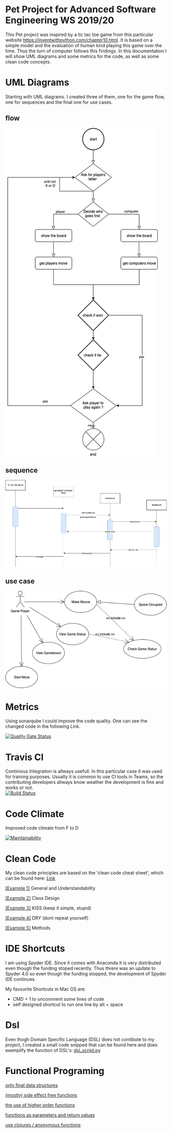 # Pet Project for Advanced Software Engineering WS 2019/20
This Pet project was inspired by a tic tac toe game from this particular website <https://inventwithpython.com/chapter10.html>. It is based on a simple model and the evaluation of human kind playing this game over the time. Thus the turn of computer follows this findings. In this documentation I will show UML diagrams and some metrics for the code, as well as some clean code concepts.

# UML Diagrams
Starting with UML diagrams. I created three of them, one for the game flow, one for sequences and the final one for use cases.
## flow
![flow diagram](https://github.com/knschuckmann/pet_project/blob/master/UML/flow/flow%20Diagram.png)
## sequence
![sequence diagram](https://github.com/knschuckmann/pet_project/blob/master/UML/sequence/sequence%20Diagram-Page-2.png)
## use case
![use case diagram](https://github.com/knschuckmann/pet_project/blob/master/UML/use%20case/use%20case%20Diagram.png)

# Metrics
Using sonarqube I could improve the code quality. One can see the changed code in the following Link.

[![Quality Gate Status](https://sonarcloud.io/api/project_badges/measure?project=knschuckmann_pet_project&metric=alert_status)](https://sonarcloud.io/dashboard?id=knschuckmann_pet_project)

# Travis CI
Continious Integration is allways usefull. In this particular case it was used for training purposes. Usually it is common to use CI tools in Teams, so the contributing developers allways know weather the development is fine and works or not.  
[![Build Status](https://travis-ci.com/knschuckmann/pet_project.svg?branch=master)](https://travis-ci.com/knschuckmann/pet_project)

# Code Climate
Improved code climate from F to D

[![Maintainability](https://api.codeclimate.com/v1/badges/883bec08099168100c99/maintainability)](https://codeclimate.com/github/knschuckmann/pet_project/maintainability)
# Clean Code
My clean code principles are based on the 'clean code cheat sheet', which can be found here: [Link](https://www.planetgeek.ch/wp-content/uploads/2013/06/Clean-Code-V2.2.pdf)

[[Example 1]](https://github.com/knschuckmann/pet_project/blob/master/play.py#L35) General and Understandability

[[Example 2]](https://github.com/knschuckmann/pet_project/blob/master/TicTacToe_Game.py#L12) Class Design

[[Example 3]](https://github.com/knschuckmann/pet_project/blob/master/play.py) KISS (keep it simple, stupid)

[[Example 4]](https://github.com/knschuckmann/pet_project/blob/master/play.py) DRY (dont repeat yourself)

[[Example 5]](https://github.com/knschuckmann/pet_project/blob/master/TicTacToe_Game.py#L64) Methods

# IDE Shortcuts

I am using Spyder IDE. Since it comes with Anaconda it is very distributed even though the funding stoped recently. Thus threre was an update to Spyder 4.0 so even though the funding stopped, the development of Spyder IDE continues.

My favourite Shortcuts in Mac OS are:
- CMD + 1 to uncomment some lines of code 
- self designed shortcut to run one line by alt + space

# Dsl
Even thogh Domain Specific Language (DSL) does not contibute to my project, I created a small code snipped that can be found here and does exemplify the function of DSL's: [dsl_script.py](https://github.com/knschuckmann/pet_project/blob/master/DSL/dsl_script.py)

# Functional Programing 

[only final data structures](https://github.com/knschuckmann/pet_project/blob/master/play.py#L13) 

[(mostly) side effect free functions](https://github.com/knschuckmann/pet_project/blob/master/TicTacToe_Game.py#L129) 

[the use of higher order functions](https://github.com/knschuckmann/pet_project/blob/master/TicTacToe_Game.py#L136) 

[functions as parameters and return values](https://github.com/knschuckmann/pet_project/blob/master/TicTacToe_Game.py#L136) 

[use clojures / anonymous functions](https://github.com/knschuckmann/pet_project/blob/master/TicTacToe_Game.py#L32) 


